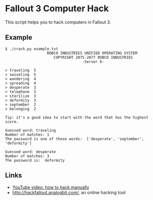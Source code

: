 # Fallout 3 Computer Hack
This script helps you to hack computers in Fallout 3.

## Example
```
$ ./crack.py example.txt
                   ROBCO INDUSTRIES UNIFIED OPERATING SYSTEM                    
                      COPYRIGHT 2075-2077 ROBCO INDUSTRIES                      
                                   -Server 6-                                   

> traveling  5
> swiveling  5
> wandering  4
> spreading  4
> desperate  3
> telephone  3
> sterilize  3
> deformity  3
> september  2
> belonging  2

Tip: it's a good idea to start with the word that has the highest score.

Guessed word: traveling
Number of matches: 1
The password is one of these words:  ['desperate', 'september', 'deformity']

Guessed word: desperate
Number of matches: 3
The password is:  deformity
```

## Links
* [YouTube video: how to hack manually](https://www.youtube.com/watch?v=zBCYAEudCM8)
* <http://hackfallout.analogbit.com/>, an online hacking tool
